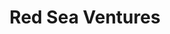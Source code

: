 ---
layout: firm_page
title: "Red Sea Ventures"
id: "redseaventures.com"
permalink: "/redseaventuresredseaventures.com/"
website: "https://www.redseaventures.com"
offices: "New York (United States)"
investment_stages: "Seed, Series A"
portfolio_companies: "Allbirds, Sweetgreen, Nest, Prose, CaseText, Novo Bank, Voyceme, ByHeart, 10Beauty, Medbill AI, Range, Optiversal, Sequencing.com, Climate Club, Silvertree"
portfolio_link: "http://www.redseaventures.com/#portfolio-section"
investment_markets: "Consumer, Enterprise, Business Development, Finance, Financial Services"
founded_year: "2011"
description: "Red Sea Ventures is a New York City-based early-stage venture capital fund investing in technology-enabled companies. They focus on startups building next-generation experiences for consumers and workers, aiming to transform industries and consumer experiences."
linkedin: "https://www.linkedin.com/company/red-sea-ventures"
twitter: "https://twitter.com/redseaventures"
instagram: ""
team_page: "http://www.redseaventures.com/#team-1-section"
investor_type: "Venture Capital"
crunchbase: "https://www.crunchbase.com/organization/red-sea-venture-partners"
pitchbook: "https://pitchbook.com/profiles/investor/55618-12"

# SEO Optimization
meta_title: "Red Sea Ventures - VC Firm - projectstartups.com"
meta_description: "Red Sea Ventures, Red Sea Ventures is a New York City-based early-stage venture capital fund investing in technology-enabled companies. They focus on startups building ..."
meta_keywords: "Red Sea Ventures, Consumer, Enterprise, Business Development, Finance, Financial Services, VC firm, venture capital, startup investor, projectstartups.com"
canonical_url: "https://vc.projectstartups.com/redseaventuresredseaventures.com/"
---